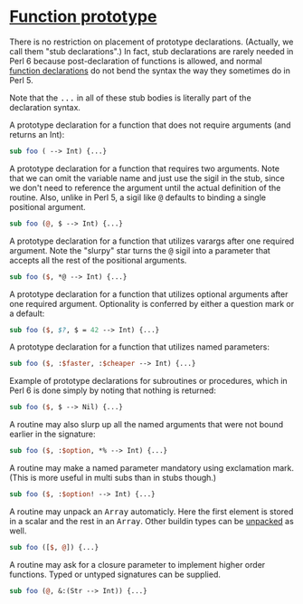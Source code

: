 [1]: http://rosettacode.org/wiki/Function_prototype

# [Function prototype][1]

There is no restriction on placement of prototype declarations. (Actually, we call them "stub declarations".) In fact, stub declarations are rarely needed in Perl 6 because post-declaration of functions is allowed, and normal [function declarations](http://design.perl6.org/S06.html#Subroutines_and_other_code_objects) do not bend the syntax the way they sometimes do in Perl 5.



Note that the <tt>...</tt> in all of these stub bodies is literally part of the declaration syntax.



A prototype declaration for a function that does not require arguments (and returns an Int):

```perl
sub foo ( --> Int) {...}
```


A prototype declaration for a function that requires two arguments.
Note that we can omit the variable name and just use the sigil in the stub, since we don't need to reference the argument until the actual definition of the routine. Also, unlike in Perl 5, a sigil like <tt>@</tt> defaults to binding a single positional argument.

```perl
sub foo (@, $ --> Int) {...}
```


A prototype declaration for a function that utilizes varargs after one required argument.
Note the "slurpy" star turns the <tt>@</tt> sigil into a parameter that accepts all the rest of the positional arguments.

```perl
sub foo ($, *@ --> Int) {...}
```


A prototype declaration for a function that utilizes optional arguments after one required argument. Optionality is conferred by either a question mark or a default:

```perl
sub foo ($, $?, $ = 42 --> Int) {...}
```


A prototype declaration for a function that utilizes named parameters:

```perl
sub foo ($, :$faster, :$cheaper --> Int) {...}
```


Example of prototype declarations for subroutines or procedures, which in Perl 6 is done simply by noting that nothing is returned:

```perl
sub foo ($, $ --> Nil) {...}
```


A routine may also slurp up all the named arguments that were not bound earlier in the signature:

```perl
sub foo ($, :$option, *% --> Int) {...}
```


A routine may make a named parameter mandatory using exclamation mark. (This is more useful in multi subs than in stubs though.)

```perl
sub foo ($, :$option! --> Int) {...}
```


A routine may unpack an <tt>Array</tt> automaticly. Here the first element is stored in a scalar and the rest in an <tt>Array</tt>. Other buildin types can be [unpacked](http://design.perl6.org/S06.html#Unpacking_array_parameters) as well.

```perl
sub foo ([$, @]) {...}
```


A routine may ask for a closure parameter to implement higher order functions. Typed or untyped signatures can be supplied.

```perl
sub foo (@, &:(Str --> Int)) {...}
```